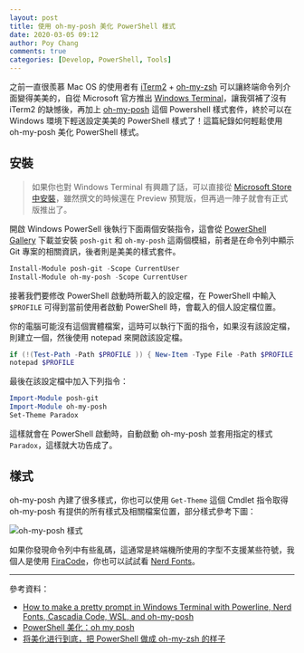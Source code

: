 ```yaml
---
layout: post
title: 使用 oh-my-posh 美化 PowerShell 樣式
date: 2020-03-05 09:12
author: Poy Chang
comments: true
categories: [Develop, PowerShell, Tools]
---
```


之前一直很羨慕 Mac OS 的使用者有 [iTerm2](https://iterm2.com/) + [oh-my-zsh](https://ohmyz.sh/) 可以讓終端命令列介面變得美美的，自從 Microsoft 官方推出 [Windows Terminal](https://github.com/microsoft/terminal)，讓我弭補了沒有 iTerm2 的缺憾後，再加上 [oh-my-posh](https://github.com/JanDeDobbeleer/oh-my-posh) 這個 Powershell 樣式套件，終於可以在 Windows 環境下輕送設定美美的 PowerShell 樣式了！這篇紀錄如何輕鬆使用 oh-my-posh 美化 PowerShell 樣式。

## 安裝

>如果你也對 Windows Terminal 有興趣了話，可以直接從 [Microsoft Store 中安裝](https://www.microsoft.com/zh-tw/p/windows-terminal-preview/9n0dx20hk701)，雖然撰文的時候還在 Preview 預覽版，但再過一陣子就會有正式版推出了。

開啟 Windows PowerSell 後執行下面兩個安裝指令，這會從 [PowerShell Gallery](https://www.powershellgallery.com/) 下載並安裝 `posh-git` 和 `oh-my-posh` 這兩個模組，前者是在命令列中顯示 Git 專案的相關資訊，後者則是美美的樣式套件。

```powershell
Install-Module posh-git -Scope CurrentUser
Install-Module oh-my-posh -Scope CurrentUser
```

接著我們要修改 PowerShell 啟動時所載入的設定檔，在 PowerShell 中輸入 `$PROFILE` 可得到當前使用者啟動 PowerShell 時，會載入的個人設定檔位置。

你的電腦可能沒有這個實體檔案，這時可以執行下面的指令，如果沒有該設定檔，則建立一個，然後使用 notepad 來開啟該設定檔。

```powershell
if (!(Test-Path -Path $PROFILE )) { New-Item -Type File -Path $PROFILE -Force }
notepad $PROFILE
```

最後在該設定檔中加入下列指令：

```powershell
Import-Module posh-git
Import-Module oh-my-posh
Set-Theme Paradox
```

這樣就會在 PowerShell 啟動時，自動啟動 oh-my-posh 並套用指定的樣式 `Paradox`，這樣就大功告成了。

## 樣式

oh-my-posh 內建了很多樣式，你也可以使用 `Get-Theme` 這個 Cmdlet 指令取得 oh-my-posh 有提供的所有樣式及相關檔案位置，部分樣式參考下圖：

![oh-my-posh 樣式](https://i.imgur.com/8U4FwZf.png)

如果你發現命令列中有些亂碼，這通常是終端機所使用的字型不支援某些符號，我個人是使用 [FiraCode](https://github.com/tonsky/FiraCode)，你也可以試試看 [Nerd Fonts](https://www.nerdfonts.com/)。

----------

參考資料：

* [How to make a pretty prompt in Windows Terminal with Powerline, Nerd Fonts, Cascadia Code, WSL, and oh-my-posh](https://www.hanselman.com/blog/HowToMakeAPrettyPromptInWindowsTerminalWithPowerlineNerdFontsCascadiaCodeWSLAndOhmyposh.aspx)
* [PowerShell 美化：oh my posh](https://ppundsh.github.io/posts/ad6e/)
* [将美化进行到底，把 PowerShell 做成 oh-my-zsh 的样子](https://blog.walterlv.com/post/beautify-powershell-like-zsh.html)

